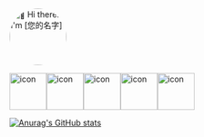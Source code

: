 <img src="https://avatars.githubusercontent.com/u/95457477" style="width: 100px; height: 100px; border-radius: 50%;" alt="👋 Hi there! I'm [您的名字]" title="👋 Hi there! I'm [您的名字]"/>

<img src="https://techstack-generator.vercel.app/js-icon.svg" alt="icon" width="65" height="65" /><img src="https://techstack-generator.vercel.app/ts-icon.svg" alt="icon" width="65" height="65" /><img src="https://techstack-generator.vercel.app/react-icon.svg" alt="icon" width="65" height="65" /><img src="https://techstack-generator.vercel.app/webpack-icon.svg" alt="icon" width="65" height="65" /><img src="https://techstack-generator.vercel.app/sass-icon.svg" alt="icon" width="65" height="65" />

[![Anurag's GitHub stats](https://github-readme-stats.vercel.app/api?username=JY764234162&show_icons=true&theme=radical)](https://github.com/ChenKun1997)

